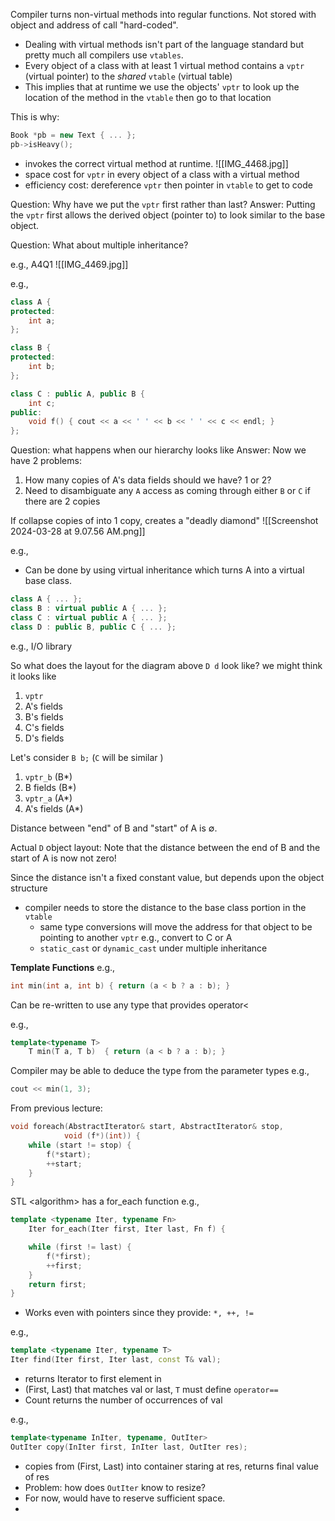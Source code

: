 
Compiler turns non-virtual methods into regular functions. Not stored with object and address of call "hard-coded". 

- Dealing with virtual methods isn't part of the language standard but pretty much all compilers use `vtables`.
- Every object of a class with at least 1 virtual method contains a `vptr` (virtual pointer) to the *shared* `vtable` (virtual table)
- This implies that at runtime we use the objects' `vptr` to look up the location of the method in the `vtable` then go to that location 

This is why:
```C++
Book *pb = new Text { ... };
pb->isHeavy();
```
- invokes the correct virtual method at runtime.
![[IMG_4468.jpg]]
- space cost for `vptr` in every object of a class with a virtual method
- efficiency cost: dereference `vptr` then pointer in `vtable` to get to code 

Question: Why have we put the `vptr` first rather than last?
Answer: Putting the `vptr` first allows the derived object (pointer to) to look similar to the base object.

Question: What about multiple inheritance?

e.g., A4Q1
![[IMG_4469.jpg]]

e.g.,
```C++
class A {
protected: 
	int a;
};

class B {
protected:
	int b;
};

class C : public A, public B {
	int c;
public:
	void f() { cout << a << ' ' << b << ' ' << c << endl; }
};
```

Question: what happens when our hierarchy looks like 
Answer: Now we have 2 problems:
1. How many copies of A's data fields should we have? 1 or 2?
2. Need to disambiguate any `A` access as coming through either `B` or `C` if there are 2 copies 

If collapse copies of into 1 copy, creates a "deadly diamond" 
![[Screenshot 2024-03-28 at 9.07.56 AM.png]]

e.g., 
- Can be done by using virtual inheritance which turns A into a virtual base class. 
```C++
class A { ... };
class B : virtual public A { ... }; 
class C : virtual public A { ... };
class D : public B, public C { ... };
```
e.g., I/O library 

So what does the layout for the diagram above `D d` look like?
we might think it looks like
1. `vptr`
2. A's fields
3. B's fields 
4. C's fields
5. D's fields

Let's consider `B b;` (`C` will be similar ) 
1. `vptr_b` (B*) 
2. B fields (B*)
3. `vptr_a` (A*)
4. A's fields (A*)

Distance between "end" of B and "start" of A is $\emptyset$. 

Actual `D` object layout:
Note that the distance between the end of B and the start of A is now not zero!

Since the distance isn't a fixed constant value, but depends upon the object structure
- compiler needs to store the distance to the base class portion in the `vtable`
	- same type conversions will move the address for that object to be pointing to another `vptr` e.g., convert to C or A
	- `static_cast` or `dynamic_cast` under multiple inheritance 

**Template Functions**
e.g., 
```C++
int min(int a, int b) { return (a < b ? a : b); }
```
Can be re-written to use any type that provides operator< 

e.g., 
```C++
template<typename T> 
	T min(T a, T b)  { return (a < b ? a : b); }
```

Compiler may be able to deduce the type from the parameter types 
e.g., 
```C++
cout << min(1, 3);
```

From previous lecture:
```C++
void foreach(AbstractIterator& start, AbstractIterator& stop,
			void (f*)(int)) {
	while (start != stop) {
		f(*start);
		++start;
	}
} 
```

STL \<algorithm\> has a for_each function 
e.g., 
```C++
template <typename Iter, typename Fn>
	Iter for_each(Iter first, Iter last, Fn f) {

	while (first != last) {
		f(*first);
		++first;
	}
	return first;
}
```
- Works even with pointers since they provide: `*, ++, !=`

e.g., 
```C++
template <typename Iter, typename T>
Iter find(Iter first, Iter last, const T& val);
```
- returns Iterator to first element in 
- (First, Last) that matches val or last, `T` must define `operator==`
- Count returns the number of occurrences of val 

e.g., 
```C++
template<typename InIter, typename, OutIter>
OutIter copy(InIter first, InIter last, OutIter res);
```
- copies from (First, Last) into container staring at res, returns final value of res
- Problem: how does `OutIter` know to resize?
- For now, would have to reserve sufficient space.
- 
